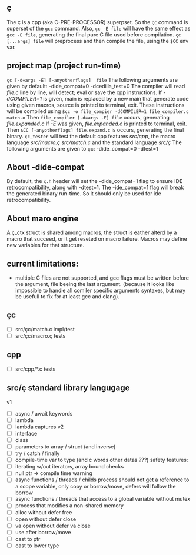 

## ç 

The ç is a cpp (aka C-PRE-PROCESSOR) superpset.
So the `çc` command is superset of the `gcc` command.
Also,  `çc -E file` will have the same effect as `gcc -E file`, generating the final pure C file used before compilation.
`çc [...args] file` will preprocess and then compile the file, using the `$CC` env var.

## project map (project run-time)

`çc [-d=args -E] [-anyotherflags]  file` 
    The following arguments are given by default: -dide_compat=0 -dcedilla_test=0
    The compiler will read *file.c* line by line, will detect; eval or save the cpp instructions.
    If *-dCOMPILER=1* is given, main is replaced by a new main that generate code using given macros, source is printed to terminal, exit.
    These instructions will be compiled using `$çc -o file_compier -dCOMPILER=1 file_compiler.c match.o`
    Then  `file_compiler [-d=args -E] file` occurs, generating *file.expanded.c*
        If *-E* was given,  *file.expanded.c* is printed to terminal, exit.
    Then `$CC [-anyotherflags] file.expand.c` is occurs, generating the final binary.
`çc_tester` will test the default cpp features *src/cpp*, the macro language *src/macro.ç src/match.c* and the standard language *src/ç*
    The following arguments are given to çc: -dide_compat=0 -dtest=1

## About -dide-compat

By default, the `ç.h` header will set the -dide_compat=1 flag to ensure IDE retrocompatibility, along with -dtest=1.
The -ide_compat=1 flag will break the generated binary run-time. So it should only be used for ide retrocompatibility. 

## About maro engine 

A ç_ctx struct is shared among macros, the struct is eather alterd by a macro that succeed, or it get reseted on macro failure.
Macros may define new variables for that structure.

## current limitations: 
- multiple C files are not supported, and gcc flags must be written before the <file> argument, file beeing the last argument. (because it looks like impossible to handle all comiler specific arguments syntaxes, but may be usefull to fix for at least gcc and clang).

## çc
- [ ] src/çc/match.c impl/test
- [ ] src/çc/macro.ç tests 

## cpp
- [ ] src/cpp/*.c tests 

## src/ç standard library langugage

v1
- [ ] async / await keywords
- [ ] lambda
- [ ] lambda captures
v2 
- [ ] interface
- [ ] class
- [ ] parameters to array / struct (and inverse)
- [ ] try / catch / finally
- [ ] compile-time var to type (and c words other datas ???)
safety features:
- [ ] iterating w/out iterators, array bound checks 
- [ ] null ptr -> compile time warning
- [ ] async functions / threads / childs process should not get a reference to a scope variable, only copy or borrow/move, defers will follow the borrow 
- [ ] async functions / threads that access to a global variable without mutex 
- [ ] process that modifies a non-shared memory 
- [ ] alloc without defer free  
- [ ] open without defer close  
- [ ] va open without defer va close 
- [ ] use after borrow/move  
- [ ] cast to ptr 
- [ ] cast to lower type 
